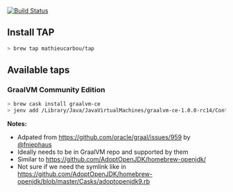 [![Build Status](https://travis-ci.org/mathieucarbou/homebrew-tap.svg?branch=master)](https://travis-ci.org/mathieucarbou/homebrew-tap)

## Install TAP

```bash
> brew tap mathieucarbou/tap
```

## Available taps

### GraalVM Community Edition

```bash
> brew cask install graalvm-ce
> jenv add /Library/Java/JavaVirtualMachines/graalvm-ce-1.0.0-rc14/Contents/Home/
```

__Notes:__

* Adpated from https://github.com/oracle/graal/issues/959 by [@fniephaus](https://github.com/fniephaus)
* Ideally needs to be in GraalVM repo and supported by them
* Similar to https://github.com/AdoptOpenJDK/homebrew-openjdk/
* Not sure if we need the symlink like in https://github.com/AdoptOpenJDK/homebrew-openjdk/blob/master/Casks/adoptopenjdk9.rb

